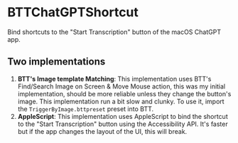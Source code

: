 # BTTChatGPTShortcut

Bind shortcuts to the "Start Transcription" button of the macOS ChatGPT app. 

## Two implementations

1. **BTT's Image template Matching**: This implementation uses BTT's Find/Search Image on Screen & Move Mouse action, this was my initial implementation, should be more reliable unless they change the button's image. This implementation run a bit slow and clunky. To use it, import the `TriggerByImage.bttpreset` preset into BTT. 
2. **AppleScript**: This implementation uses AppleScript to bind the shortcut to the "Start Transcription" button using the Accessibility API. It's faster but if the app changes the layout of the UI, this will break. 

